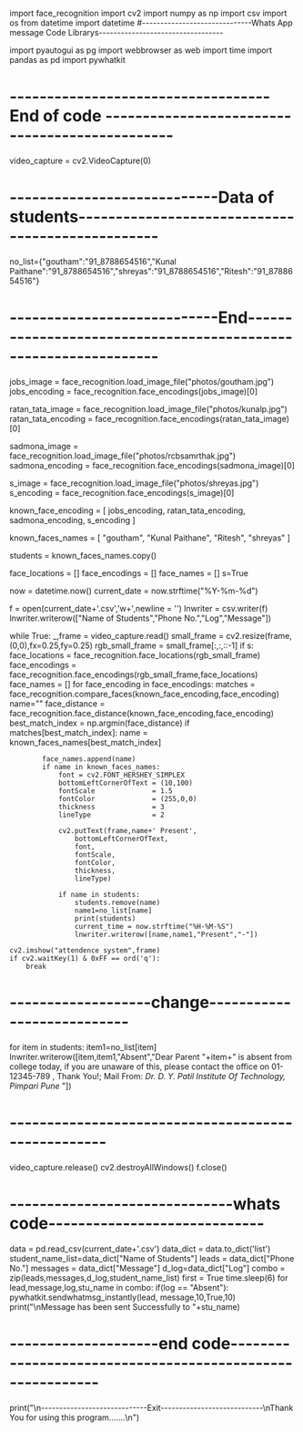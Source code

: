 import face_recognition
import cv2
import numpy as np
import csv
import os
from datetime import datetime
#------------------------------Whats App message Code Librarys----------------------------------

import pyautogui as pg
import webbrowser as web
import time
import pandas as pd
import pywhatkit
# -----------------------------------End of code -----------------------------------------------
video_capture = cv2.VideoCapture(0)


# ----------------------------Data of students-------------------------------------------------
no_list={"goutham":"91_8788654516","Kunal Paithane":"91_8788654516","shreyas":"91_8788654516","Ritesh":"91_8788654516"}
# ----------------------------End----------------------------------------------------------------


jobs_image = face_recognition.load_image_file("photos/goutham.jpg")
jobs_encoding = face_recognition.face_encodings(jobs_image)[0]
 
ratan_tata_image = face_recognition.load_image_file("photos/kunalp.jpg")
ratan_tata_encoding = face_recognition.face_encodings(ratan_tata_image)[0]
 
sadmona_image = face_recognition.load_image_file("photos/rcbsamrthak.jpg")
sadmona_encoding = face_recognition.face_encodings(sadmona_image)[0]

s_image = face_recognition.load_image_file("photos/shreyas.jpg")
s_encoding = face_recognition.face_encodings(s_image)[0]
 
known_face_encoding = [
jobs_encoding,
ratan_tata_encoding,
sadmona_encoding,
s_encoding
]
 
known_faces_names = [
"goutham",
"Kunal Paithane",
"Ritesh",
"shreyas"
]
 
students = known_faces_names.copy()
 
face_locations = []
face_encodings = []
face_names = []
s=True
 
 
now = datetime.now()
current_date = now.strftime("%Y-%m-%d")
 
 
 
f = open(current_date+'.csv','w+',newline = '')
lnwriter = csv.writer(f)
lnwriter.writerow(["Name of Students","Phone No.","Log","Message"])
 
while True:
    _,frame = video_capture.read()
    small_frame = cv2.resize(frame,(0,0),fx=0.25,fy=0.25)
    rgb_small_frame = small_frame[:,:,::-1]
    if s:
        face_locations = face_recognition.face_locations(rgb_small_frame)
        face_encodings = face_recognition.face_encodings(rgb_small_frame,face_locations)
        face_names = []
        for face_encoding in face_encodings:
            matches = face_recognition.compare_faces(known_face_encoding,face_encoding)
            name=""
            face_distance = face_recognition.face_distance(known_face_encoding,face_encoding)
            best_match_index = np.argmin(face_distance)
            if matches[best_match_index]:
                name = known_faces_names[best_match_index]
 
            face_names.append(name)
            if name in known_faces_names:
                font = cv2.FONT_HERSHEY_SIMPLEX
                bottomLeftCornerOfText = (10,100)
                fontScale              = 1.5
                fontColor              = (255,0,0)
                thickness              = 3
                lineType               = 2
 
                cv2.putText(frame,name+' Present', 
                    bottomLeftCornerOfText, 
                    font, 
                    fontScale,
                    fontColor,
                    thickness,
                    lineType)
 
                if name in students:
                    students.remove(name)
                    name1=no_list[name]
                    print(students)
                    current_time = now.strftime("%H-%M-%S")
                    lnwriter.writerow([name,name1,"Present","-"])

    cv2.imshow("attendence system",frame)
    if cv2.waitKey(1) & 0xFF == ord('q'):
        break
# -------------------change---------------------------
for item in students:
    item1=no_list[item]
    lnwriter.writerow([item,item1,"Absent","Dear Parent "+item+" is absent from college today, if you are unaware of this, please contact the office on 01-12345-789 , Thank You!; Mail From: *Dr. D. Y. Patil Institute Of Technology, Pimpari Pune* "])
# ---------------------------------------------------

video_capture.release()
cv2.destroyAllWindows()
f.close()

# ------------------------------whats code-----------------------------

data = pd.read_csv(current_date+'.csv')
data_dict = data.to_dict('list')
student_name_list=data_dict["Name of Students"]
leads = data_dict["Phone No."]
messages = data_dict["Message"]
d_log=data_dict["Log"]
combo = zip(leads,messages,d_log,student_name_list)
first = True
time.sleep(6)
for lead,message,log,stu_name in combo:
    if(log == "Absent"):
        pywhatkit.sendwhatmsg_instantly(lead, message,10,True,10)
        print("\nMessage has been sent Successfully to "+stu_name)
# --------------------end code----------------------------------------------------------

print("\n-----------------------------Exit----------------------------\nThank You for using this program.......\n")
